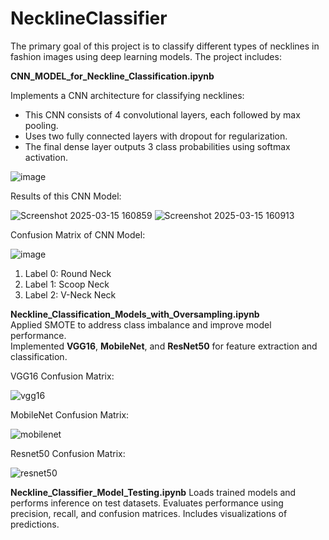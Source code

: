 # NecklineClassifier

The primary goal of this project is to classify different types of necklines in fashion images using deep learning models. The project includes:  

**CNN_MODEL_for_Neckline_Classification.ipynb**  

Implements a CNN architecture for classifying necklines: 
- This CNN consists of 4 convolutional layers, each followed by max pooling.  
- Uses two fully connected layers with dropout for regularization.  
- The final dense layer outputs 3 class probabilities using softmax activation.  
  
![image](https://github.com/user-attachments/assets/39a6efdf-5b8a-40be-ac25-d804df7c83df)  


Results of this CNN Model:  

![Screenshot 2025-03-15 160859](https://github.com/user-attachments/assets/43be709d-5f5c-4f78-a3a8-6e5583975b5c)
![Screenshot 2025-03-15 160913](https://github.com/user-attachments/assets/109ffd3c-c78e-41dc-828a-ca5d55599921)  

Confusion Matrix of CNN Model:  

![image](https://github.com/user-attachments/assets/e0986f68-cdb2-4f35-ad7d-1c0d49eeea9c)  

1. Label 0: Round Neck  
2. Label 1: Scoop Neck  
3. Label 2: V-Neck Neck  

**Neckline_Classification_Models_with_Oversampling.ipynb**  
Applied SMOTE to address class imbalance and improve model performance.  
Implemented **VGG16**, **MobileNet**, and **ResNet50** for feature extraction and classification.  

VGG16 Confusion Matrix:  

![vgg16](https://github.com/user-attachments/assets/62f6f2eb-e299-4801-a04e-373334908d0e)  

MobileNet Confusion Matrix:  

![mobilenet](https://github.com/user-attachments/assets/fd8684ed-6096-41db-870a-27381bf83d0c)  

Resnet50 Confusion Matrix:  

![resnet50](https://github.com/user-attachments/assets/9e093458-0348-4cba-b8da-b0c060d193a6)  

**Neckline_Classifier_Model_Testing.ipynb**
Loads trained models and performs inference on test datasets.
Evaluates performance using precision, recall, and confusion matrices.
Includes visualizations of predictions.

